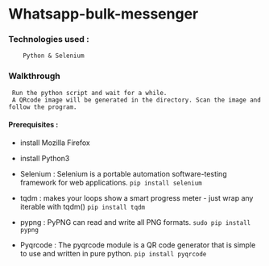 # Whatsapp-bulk-messenger 


### Technologies used :
        Python & Selenium
        
### Walkthrough 
     Run the python script and wait for a while. 
     A QRcode image will be generated in the directory. Scan the image and follow the program.
     
#### Prerequisites :
    
* install Mozilla Firefox
* install Python3

* Selenium : Selenium is a portable automation software-testing framework for web applications.
                `pip install selenium`

* tqdm :  makes your loops show a smart progress meter - just wrap any iterable with tqdm() 
             `pip install tqdm`
             
* pypng :  PyPNG can read and write all PNG formats.
             `sudo pip install pypng`
             
* Pyqrcode : The pyqrcode module is a QR code generator that is simple to use and written in pure python.                                                                                   `pip install pyqrcode`
